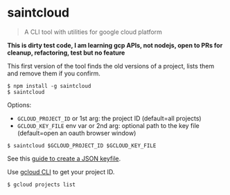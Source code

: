 
# saintcloud

> A CLI tool with utilities for google cloud platform

**This is dirty test code, I am learning gcp APIs, not nodejs, open to PRs for cleanup, refactoring, test but no feature**

This first version of the tool finds the old versions of a project, lists them and remove them if you confirm.

```
$ npm install -g saintcloud
$ saintcloud
```

Options:
- `GCLOUD_PROJECT_ID` or 1st arg: the project ID (default=all projects)
- `GCLOUD_KEY_FILE` env var or 2nd arg: optional path to the key file (default=open an oauth browser window)

```
$ saintcloud $GCLOUD_PROJECT_ID $GCLOUD_KEY_FILE 
```

See this [guide to create a JSON keyfile](https://googlecloudplatform.github.io/gcloud-node/#/authentication).

Use [gcloud CLI](https://cloud.google.com/sdk/gcloud/) to get your project ID.
```
$ gcloud projects list
```
